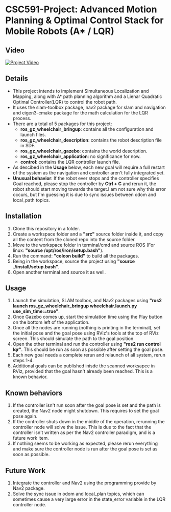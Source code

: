 # CSC591-Project: Advanced Motion Planning & Optimal Control Stack for Mobile Robots (A* / LQR)

## Video
[![Project Video](https://img.youtube.com/vi/aOzeJ2m_uoA/0.jpg)](https://youtu.be/aOzeJ2m_uoA)

## Details
- This project intends to implement Simultaneous Localization and Mapping, along with A* path planning algorithm and a Lienar Quadratic Optimal Controller(LQR) to control the robot path.
- It uses the slam-toolbox package, nav2 package for slam and navigation and eigen3-cmake package for the math calculation for the LQR process.
- There are a total of 5 packages for this project:
  - __ros_gz_wheelchair_bringup__: contains all the configuration and launch files.
  - __ros_gz_wheelchair_description__: contains the robot description file in SDF.
  - __ros_gz_wheelchair_gazebo__: contains the world description.
  - __ros_gz_wheelchair_application__: no significance for now.
  - __control__: contains the LQR controller launch file.
- As descibed in the __Usage__ below, each new goal will require a full restart of the system as the navigation and controller aren't fully integrated yet.
- __Unusual behavior__: If the robot ever stops and the controller specifies Goal reached, please stop the controller by __Ctrl + C__ and rerun it, the robot should start moving towards the target.I am not sure why this error occurs, but I'm guessing it is due to sync issues between odom and local_path topics.

## Installation
1) Clone this repository in a folder.
2) Create a workspace folder and a __"src"__ source folder inside it, and copy all the content from the cloned repo into the source folder.
3) Move to the workspace folder in terminal/cmd and source ROS (For linux: __"source /opt/ros/iron/setup.bash"__).
4) Run the command: __"colcon build"__ to build all the packages.
5) Being in the workspace, source the project using __"source ./install/setup.bash"__.
6) Open another terminal and source it as well.

## Usage
1) Launch the simulation, SLAM toolbox, and Nav2 packages using __"ros2 launch ros_gz_wheelchair_bringup wheelchair.launch.py use_sim_time:=true"__.
2) Once Gazebo comes up, start the simulation time using the Play button on the bottom left of the application.
3) Once all the nodes are running (nothing is printing in the terminal), set the initial pose and the goal pose using RViz's tools at the top of RViz screen. This should simulate the path to the goal position.
4) Open the other terminal and run the controller using __"ros2 run control lqr"__. This should be run as soon as possible after setting the goal pose.
5) Each new goal needs a complete rerun and relaunch of all system, rerun steps 1-4.
6) Additional goals can be published inisde the scanned worksapce in RViz, provided that the goal hasn't already been reached. This is a known behavior.

## Known behaviors
1) If the controller isn't run soon after the goal pose is set and the path is created, the Nav2 node might shutdown. This requires to set the goal pose again.
2) If the controller shuts down in the middle of the operation, rerunning the controller node will solve the issue. This is due to the fact that the controller isn't written as per the Nav2 controller paradigm, and is a future work item.
3) If nothing seems to be working as expected, please rerun everything and make sure the controller node is run after the goal pose is set as soon as possible.

## Future Work
1) Integrate the controller and Nav2 using the programming provide by Nav2 package.
2) Solve the sync issue in odom and local_plan topics, which can sometimes cause a very large error in the state_error variable in the LQR controller node.


